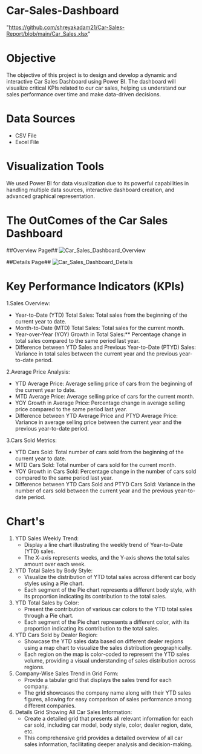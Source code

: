 # Car-Sales-Dashboard
"https://github.com/shreyakadam21/Car-Sales-Report/blob/main/Car_Sales.xlsx"

# Objective
The objective of this project is to design and develop a dynamic and interactive Car Sales Dashboard using Power BI. The dashboard will visualize critical KPIs related to our car sales, helping us understand our sales performance over time and make data-driven decisions.

# Data Sources
- CSV File
- Excel File
  
# Visualization Tools
We used Power BI for data visualization due to its powerful capabilities in handling multiple data sources, interactive dashboard creation, and advanced graphical representation.


# The OutComes of the Car Sales Dashboard
##Overview Page##
![Car_Sales_Dashboard_Overview](https://github.com/user-attachments/assets/e7d5e7d9-c3c9-4b6e-8b45-fe6154d0275e)

##Details Page##
![Car_Sales_Dashboard_Details](https://github.com/user-attachments/assets/e3889a54-7176-4ade-af15-3bdfe7e20464)

# Key Performance Indicators (KPIs)

1.Sales Overview:

- Year-to-Date (YTD) Total Sales: Total sales from the beginning of the current year to date.
- Month-to-Date (MTD) Total Sales: Total sales for the current month.
- Year-over-Year (YOY) Growth in Total Sales:** Percentage change in total sales compared to the same period last year.
- Difference between YTD Sales and Previous Year-to-Date (PTYD) Sales: Variance in total sales between the current year and the previous year-to-date period.

2.Average Price Analysis:

- YTD Average Price: Average selling price of cars from the beginning of the current year to date.
- MTD Average Price: Average selling price of cars for the current month.
- YOY Growth in Average Price: Percentage change in average selling price compared to the same period last year.
- Difference between YTD Average Price and PTYD Average Price: Variance in average selling price between the current year and the previous year-to-date period.

3.Cars Sold Metrics:

- YTD Cars Sold: Total number of cars sold from the beginning of the current year to date.
- MTD Cars Sold: Total number of cars sold for the current month.
- YOY Growth in Cars Sold: Percentage change in the number of cars sold compared to the same period last year.
- Difference between YTD Cars Sold and PTYD Cars Sold: Variance in the number of cars sold between the current year and the previous year-to-date period.

# Chart's
1. YTD Sales Weekly Trend:
   - Display a line chart illustrating the weekly trend of Year-to-Date (YTD) sales.
   - The X-axis represents weeks, and the Y-axis shows the total sales amount over each week.
2. YTD Total Sales by Body Style:
   - Visualize the distribution of YTD total sales across different car body styles using a Pie chart.
   - Each segment of the Pie chart represents a different body style, with its proportion indicating its contribution to the total sales.
3. YTD Total Sales by Color:
   - Present the contribution of various car colors to the YTD total sales through a Pie chart.
   - Each segment of the Pie chart represents a different color, with its proportion indicating its contribution to the total sales.
4. YTD Cars Sold by Dealer Region:
   - Showcase the YTD sales data based on different dealer regions using a map chart to visualize the sales distribution geographically.
   - Each region on the map is color-coded to represent the YTD sales volume, providing a visual understanding of sales distribution across regions.
5. Company-Wise Sales Trend in Grid Form:
   - Provide a tabular grid that displays the sales trend for each company.
   - The grid showcases the company name along with their YTD sales figures, allowing for easy comparison of sales performance among different companies.
6. Details Grid Showing All Car Sales Information:
    - Create a detailed grid that presents all relevant information for each car sold, including car model, body style, color, dealer region, date, etc.
    - This comprehensive grid provides a detailed overview of all car sales information, facilitating deeper analysis and decision-making.
   

